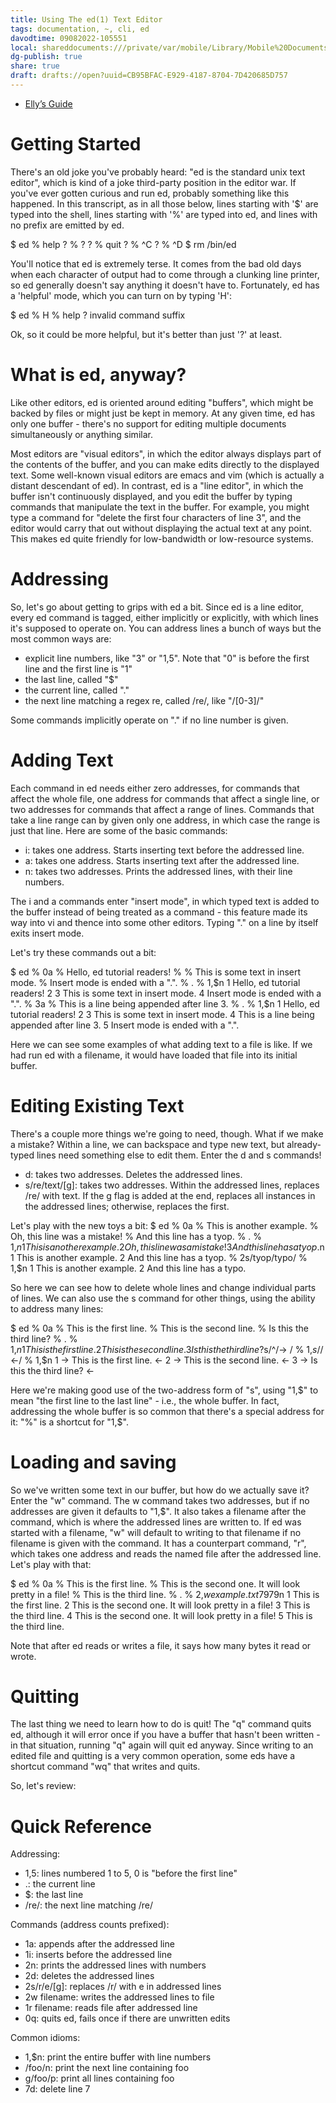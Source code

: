 ```yaml
---
title: Using The ed(1) Text Editor
tags: documentation, ~, cli, ed
davodtime: 09082022-105551
local: shareddocuments:///private/var/mobile/Library/Mobile%20Documents/iCloud~md~obsidian/Documents/OBSHIDDIAN/drafts/CB95BFAC-E929-4187-8704-7D420685D757.md
dg-publish: true
share: true
draft: drafts://open?uuid=CB95BFAC-E929-4187-8704-7D420685D757
---
```

- [Elly’s Guide](https://elly.town/d/blog/2015-10-03-ed-tutorial.txt)

# Getting Started

There's an old joke you've probably heard: "ed is the standard unix text
editor", which is kind of a joke third-party position in the editor war. If
you've ever gotten curious and run ed, probably something like this happened.
In this transcript, as in all those below, lines starting with '$' are typed
into the shell, lines starting with '%' are typed into ed, and lines with no
prefix are emitted by ed.

  $ ed
  % help
    ?
  % ?
    ?
  % quit
    ?
  % ^C
    ?
  % ^D
  $ rm /bin/ed

You'll notice that ed is extremely terse. It comes from the bad old days when
each character of output had to come through a clunking line printer, so ed
generally doesn't say anything it doesn't have to. Fortunately, ed has a
'helpful' mode, which you can turn on by typing 'H':

  $ ed
  % H
  % help
    ?
    invalid command suffix

Ok, so it could be more helpful, but it's better than just '?' at least.

# What is ed, anyway?

Like other editors, ed is oriented around editing "buffers", which might be
backed by files or might just be kept in memory. At any given time, ed has only
one buffer - there's no support for editing multiple documents simultaneously or
anything similar.

Most editors are "visual editors", in which the editor always displays part of
the contents of the buffer, and you can make edits directly to the displayed
text. Some well-known visual editors are emacs and vim (which is actually a
distant descendant of ed). In contrast, ed is a "line editor", in which the
buffer isn't continuously displayed, and you edit the buffer by typing commands
that manipulate the text in the buffer. For example, you might type a command
for "delete the first four characters of line 3", and the editor would carry
that out without displaying the actual text at any point. This makes ed quite
friendly for low-bandwidth or low-resource systems.

# Addressing

So, let's go about getting to grips with ed a bit. Since ed is a line editor,
every ed command is tagged, either implicitly or explicitly, with which lines
it's supposed to operate on. You can address lines a bunch of ways but the most
common ways are:

* explicit line numbers, like "3" or "1,5". Note that "0" is before the first
  line and the first line is "1"
* the last line, called "$"
* the current line, called "."
* the next line matching a regex re, called /re/, like "/[0-3]/"

Some commands implicitly operate on "." if no line number is given.

# Adding Text

Each command in ed needs either zero addresses, for commands that affect the
whole file, one address for commands that affect a single line, or two addresses
for commands that affect a range of lines. Commands that take a line range can
by given only one address, in which case the range is just that line. Here are
some of the basic commands:

* i: takes one address. Starts inserting text before the addressed line.
* a: takes one address. Starts inserting text after the addressed line.
* n: takes two addresses. Prints the addressed lines, with their line numbers.

The i and a commands enter "insert mode", in which typed text is added to the
buffer instead of being treated as a command - this feature made its way into
vi and thence into some other editors. Typing "." on a line by itself exits
insert mode.

Let's try these commands out a bit:

  $ ed
  % 0a
  % Hello, ed tutorial readers!
  %
  % This is some text in insert mode.
  % Insert mode is ended with a ".".
  % .
  % 1,$n
    1 Hello, ed tutorial readers!
    2 
    3 This is some text in insert mode.
    4 Insert mode is ended with a ".".
  % 3a
  % This is a line being appended after line 3.
  % .
  % 1,$n
    1 Hello, ed tutorial readers!
    2 
    3 This is some text in insert mode.
    4 This is a line being appended after line 3.
    5 Insert mode is ended with a ".".

Here we can see some examples of what adding text to a file is like. If we
had run ed with a filename, it would have loaded that file into its
initial buffer.

# Editing Existing Text

There's a couple more things we're going to need, though. What if we make a
mistake? Within a line, we can backspace and type new text, but already- typed
lines need something else to edit them. Enter the d and s commands!

* d: takes two addresses. Deletes the addressed lines.
* s/re/text/[g]: takes two addresses. Within the addressed lines, replaces
  /re/ with text. If the g flag is added at the end, replaces all instances in
  the addressed lines; otherwise, replaces the first.

Let's play with the new toys a bit:
  $ ed
  % 0a
  % This is another example.
  % Oh, this line was a mistake!
  % And this line has a tyop.
  % .
  % 1,$n
    1 This is another example.
    2 Oh, this line was a mistake!
    3 And this line has a tyop.
  % 2d
  % 1,$n
    1 This is another example.
    2 And this line has a tyop.
  % 2s/tyop/typo/
  % 1,$n
    1 This is another example.
    2 And this line has a typo.

So here we can see how to delete whole lines and change individual parts of
lines. We can also use the s command for other things, using the ability to
address many lines:

  $ ed
  % 0a
  % This is the first line.
  % This is the second line.
  % Is this the third line?
  % .
  % 1,$n
    1 This is the first line.
    2 This is the second line.
    3 Is this the third line?
  % 1,$s/^/-> /
  % 1,$s/$/ <-/
  % 1,$n
    1 -> This is the first line. <-
    2 -> This is the second line. <-
    3 -> Is this the third line? <-

Here we're making good use of the two-address form of "s", using "1,$" to mean
"the first line to the last line" - i.e., the whole buffer. In fact, addressing
the whole buffer is so common that there's a special address for it: "%" is a
shortcut for "1,$".

# Loading and saving

So we've written some text in our buffer, but how do we actually save it?
Enter the "w" command. The w command takes two addresses,
but if no addresses are given it defaults to "1,$". It also takes a
filename after the command, which is where the addressed lines are written
to. If ed was started with a filename, "w" will default to
writing to that filename if no filename is given with the command. It has
a counterpart command, "r", which takes one address and
reads the named file after the addressed line. Let's play with that:

  $ ed
  % 0a
  % This is the first line.
  % This is the second one. It will look pretty in a file!
  % This is the third line.
  % .
  % 2,$w example.txt
    79
  % 3r example.txt
    79
  % 1,$n
    1 This is the first line.
    2 This is the second one. It will look pretty in a file!
    3 This is the third line.
    4 This is the second one. It will look pretty in a file!
    5 This is the third line.

Note that after ed reads or writes a file, it says how many bytes it read or
wrote.

# Quitting

The last thing we need to learn how to do is quit! The "q" command quits ed,
although it will error once if you have a buffer that hasn't been written - in
that situation, running "q" again will quit ed anyway. Since writing to an
edited file and quitting is a very common operation, some eds have a shortcut
command "wq" that writes and quits.

So, let's review:

# Quick Reference

Addressing:
* 1,5: lines numbered 1 to 5, 0 is "before the first line"
* .: the current line
* $: the last line
* /re/: the next line matching /re/

Commands (address counts prefixed):
* 1a: appends after the addressed line
* 1i: inserts before the addressed line
* 2n: prints the addressed lines with numbers
* 2d: deletes the addressed lines
* 2s/r/e/[g]: replaces /r/ with e in addressed lines
* 2w filename: writes the addressed lines to file
* 1r filename: reads file after addressed line
* 0q: quits ed, fails once if there are unwritten edits

Common idioms:
* 1,$n: print the entire buffer with line numbers
* /foo/n: print the next line containing foo
* g/foo/p: print all lines containing foo
* 7d: delete line 7